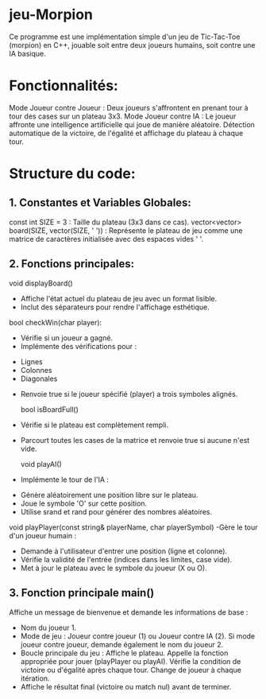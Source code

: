 # jeu-Morpion
Ce programme est une implémentation simple d'un jeu de Tic-Tac-Toe (morpion) en C++, jouable soit entre deux joueurs humains, soit contre une IA basique.

# Fonctionnalités:
 Mode Joueur contre Joueur : Deux joueurs s'affrontent en prenant tour à tour des cases sur un plateau 3x3.
 Mode Joueur contre IA : Le joueur affronte une intelligence artificielle qui joue de manière aléatoire.
 Détection automatique de la victoire, de l'égalité et affichage du plateau à chaque tour.
# Structure du code:
 ## 1. Constantes et Variables Globales:
const int SIZE = 3 : Taille du plateau (3x3 dans ce cas).
vector<vector<char>> board(SIZE, vector<char>(SIZE, ' ')) : Représente le plateau de jeu comme une matrice de caractères initialisée avec des espaces vides ' '.
 ## 2. Fonctions principales:
void displayBoard()
- Affiche l'état actuel du plateau de jeu avec un format lisible.
- Inclut des séparateurs pour rendre l'affichage esthétique.

  
bool checkWin(char player):
- Vérifie si un joueur a gagné.
- Implémente des vérifications pour :
* Lignes
* Colonnes
* Diagonales
- Renvoie true si le joueur spécifié (player) a trois symboles alignés.


   bool isBoardFull()
- Vérifie si le plateau est complètement rempli.
- Parcourt toutes les cases de la matrice et renvoie true si aucune n'est vide.


   void playAI()
- Implémente le tour de l'IA :
* Génère aléatoirement une position libre sur le plateau.
* Joue le symbole 'O' sur cette position.
* Utilise srand et rand pour générer des nombres aléatoires.


void playPlayer(const string& playerName, char playerSymbol)
-Gère le tour d'un joueur humain :
* Demande à l'utilisateur d'entrer une position (ligne et colonne).
* Vérifie la validité de l'entrée (indices dans les limites, case vide).
* Met à jour le plateau avec le symbole du joueur (X ou O).
 ## 3. Fonction principale main()
Affiche un message de bienvenue et demande les informations de base :
* Nom du joueur 1.
* Mode de jeu : Joueur contre joueur (1) ou Joueur contre IA (2).
Si mode joueur contre joueur, demande également le nom du joueur 2.
* Boucle principale du jeu :
    Affiche le plateau.
    Appelle la fonction appropriée pour jouer (playPlayer ou playAI).
    Vérifie la condition de victoire ou d'égalité après chaque tour.
    Change de joueur à chaque itération.
* Affiche le résultat final (victoire ou match nul) avant de terminer.
